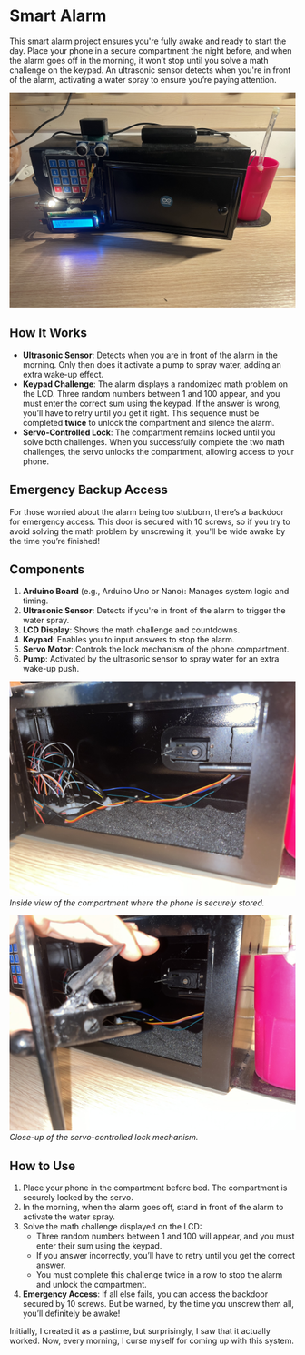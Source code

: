 # Smart Alarm

This smart alarm project ensures you're fully awake and ready to start the day. Place your phone in a secure compartment the night before, and when the alarm goes off in the morning, it won’t stop until you solve a math challenge on the keypad. An ultrasonic sensor detects when you're in front of the alarm, activating a water spray to ensure you’re paying attention.

![Smart Alarm Front View](IMG_1570.jpg)

## How It Works

- **Ultrasonic Sensor**: Detects when you are in front of the alarm in the morning. Only then does it activate a pump to spray water, adding an extra wake-up effect.
- **Keypad Challenge**: The alarm displays a randomized math problem on the LCD. Three random numbers between 1 and 100 appear, and you must enter the correct sum using the keypad. If the answer is wrong, you’ll have to retry until you get it right. This sequence must be completed **twice** to unlock the compartment and silence the alarm.
- **Servo-Controlled Lock**: The compartment remains locked until you solve both challenges. When you successfully complete the two math challenges, the servo unlocks the compartment, allowing access to your phone.

## Emergency Backup Access

For those worried about the alarm being too stubborn, there’s a backdoor for emergency access. This door is secured with 10 screws, so if you try to avoid solving the math problem by unscrewing it, you'll be wide awake by the time you’re finished!

## Components

1. **Arduino Board** (e.g., Arduino Uno or Nano): Manages system logic and timing.
2. **Ultrasonic Sensor**: Detects if you're in front of the alarm to trigger the water spray.
3. **LCD Display**: Shows the math challenge and countdowns.
4. **Keypad**: Enables you to input answers to stop the alarm.
5. **Servo Motor**: Controls the lock mechanism of the phone compartment.
6. **Pump**: Activated by the ultrasonic sensor to spray water for an extra wake-up push.

![Smart Alarm Interior](IMG_1572.jpg)
*Inside view of the compartment where the phone is securely stored.*

![Smart Alarm Lock Mechanism](IMG_1573.jpg)
*Close-up of the servo-controlled lock mechanism.*

## How to Use

1. Place your phone in the compartment before bed. The compartment is securely locked by the servo.
2. In the morning, when the alarm goes off, stand in front of the alarm to activate the water spray.
3. Solve the math challenge displayed on the LCD:
   - Three random numbers between 1 and 100 will appear, and you must enter their sum using the keypad.
   - If you answer incorrectly, you’ll have to retry until you get the correct answer.
   - You must complete this challenge twice in a row to stop the alarm and unlock the compartment.
4. **Emergency Access**: If all else fails, you can access the backdoor secured by 10 screws. But be warned, by the time you unscrew them all, you’ll definitely be awake!

Initially, I created it as a pastime, but surprisingly, I saw that it actually worked. Now, every morning, I curse myself for coming up with this system.

